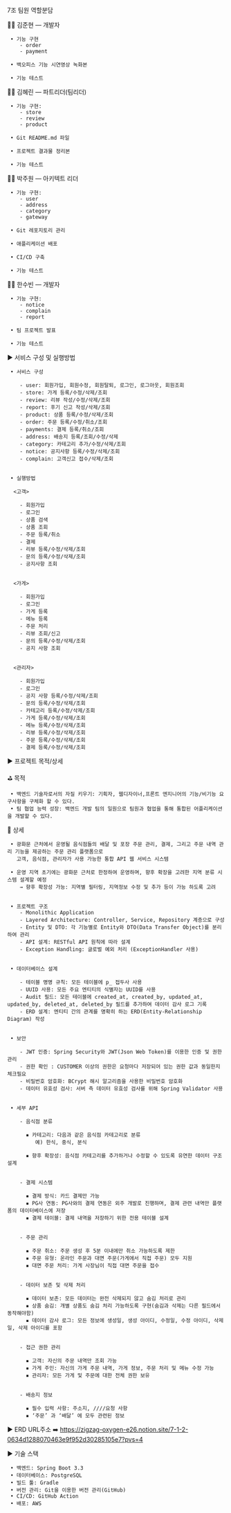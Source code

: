  7조 팀원 역할분담

  🧑‍💻 김준현 — 개발자
  
     • 기능 구현      
        - order
        - payment
        
     • 백오피스 기능 시연영상 녹화본
     
     • 기능 테스트
     

  🧑‍💻 김혜린 — 파트리더(팀리더)
  
     • 기능 구현:      
        - store        
        - review        
        - product
        
     • Git README.md 파일
     
     • 프로젝트 결과물 정리본
     
     • 기능 테스트
     

  🧑‍💻 박주원 — 아키텍트 리더
  
     • 기능 구현:     
        - user        
        - address       
        - category       
        - gateway
        
     • Git 레포지토리 관리
     
     • 애플리케이션 배포 
     
     • CI/CD 구축
     
     • 기능 테스트
     

  🧑‍💻 한수빈 — 개발자
  
     • 기능 구현:     
        - notice        
        - complain        
        - report
        
     • 팀 프로젝트 발표
     
     • 기능 테스트
     


▶ 서비스 구성 및 실행방법

     • 서비스 구성
     
        - user: 회원가입, 회원수정, 회원탈퇴, 로그인, 로그아웃, 회원조회       
        - store: 가게 등록/수정/삭제/조회     
        - review: 리뷰 작성/수정/삭제/조회        
        - report: 후기 신고 작성/삭제/조회        
        - product: 상품 등록/수정/삭제/조회        
        - order: 주문 등록/수정/취소/조회        
        - payments: 결제 등록/취소/조회        
        - address: 배송지 등록/조회/수정/삭제        
        - category: 카테고리 추가/수정/삭제/조회        
        - notice: 공지사항 등록/수정/삭제/조회        
        - complain: 고객신고 접수/삭제/조회        


     • 실행방법
     
      <고객>
      
        - 회원가입        
        - 로그인        
        - 상품 검색        
        - 상품 조회       
        - 주문 등록/취소        
        - 결제        
        - 리뷰 등록/수정/삭제/조회       
        - 문의 등록/수정/삭제/조회        
        - 공지사항 조회
        

      <가게>
      
        - 회원가입        
        - 로그인       
        - 가게 등록        
        - 메뉴 등록        
        - 주문 처리        
        - 리뷰 조회/신고        
        - 문의 등록/수정/삭제/조회        
        - 공지 사항 조회
        

      <관리자>
      
        - 회원가입        
        - 로그인        
        - 공지 사항 등록/수정/삭제/조회        
        - 문의 등록/수정/삭제/조회        
        - 카테고리 등록/수정/삭제/조회        
        - 가게 등록/수정/삭제/조회        
        - 메뉴 등록/수정/삭제/조회        
        - 리뷰 등록/수정/삭제/조회        
        - 주문 등록/수정/삭제/조회        
        - 결제 등록/수정/삭제/조회
        


▶ 프로젝트 목적/상세

  ⛳ 목적  
  
     • 백엔드 기술자로서의 자질 키우기: 기획자, 웹디자이너,프론트 엔지니어의 기능/비기능 요구사항을 구체화 할 수 있다.     
     • 팀 협업 능력 성장: 백엔드 개발 팀의 일원으로 팀원과 협업을 통해 통합된 어플리케이션을 개발할 수 있다.
     

  📄 상세
  
     • 광화문 근처에서 운영될 음식점들의 배달 및 포장 주문 관리, 결제, 그리고 주문 내역 관리 기능을 제공하는 주문 관리 플랫폼으로     
       고객, 음식점, 관리자가 사용 가능한 통합 API 웹 서비스 시스템  
       
     • 운영 지역 초기에는 광화문 근처로 한정하여 운영하며, 향후 확장을 고려한 지역 분류 시스템 설계할 예정     
        → 향후 확장성 가능: 지역별 필터링, 지역정보 수정 및 추가 등이 가능 하도록 고려
        

     • 프로젝트 구조
        - Monolithic Application        
        - Layered Architecture: Controller, Service, Repository 계층으로 구성        
        - Entity 및 DTO: 각 기능별로 Entity와 DTO(Data Transfer Object)를 분리하여 관리        
        - API 설계: RESTful API 원칙에 따라 설계        
        - Exception Handling: 글로벌 예외 처리 (ExceptionHandler 사용)
        

     • 데이터베이스 설계
     
        - 테이블 명명 규칙: 모든 테이블에 p_ 접두사 사용        
        - UUID 사용: 모든 주요 엔티티의 식별자는 UUID를 사용        
        - Audit 필드: 모든 테이블에 created_at, created_by, updated_at, updated_by, deleted_at, deleted_by 필드를 추가하여 데이터 감사 로그 기록        
        - ERD 설계: 엔티티 간의 관계를 명확히 하는 ERD(Entity-Relationship Diagram) 작성
        

     • 보안
     
        - JWT 인증: Spring Security와 JWT(Json Web Token)를 이용한 인증 및 권한 관리        
        - 권한 확인 : CUSTOMER 이상의 권한은 요청마다 저장되어 있는 권한 값과 동일한지 체크필요        
        - 비밀번호 암호화: BCrypt 해시 알고리즘을 사용한 비밀번호 암호화        
        - 데이터 유효성 검사: 서버 측 데이터 유효성 검사를 위해 Spring Validator 사용
        

     • 세부 API
     
        - 음식점 분류
        
          ▪ 카테고리: 다음과 같은 음식점 카테고리로 분류          
             예) 한식, 중식, 분식 
             
          ▪ 향후 확장성: 음식점 카테고리를 추가하거나 수정할 수 있도록 유연한 데이터 구조 설계
          

        - 결제 시스템
        
          ▪ 결제 방식: 카드 결제만 가능          
          ▪ PG사 연동: PG사와의 결제 연동은 외주 개발로 진행하며, 결제 관련 내역만 플랫폼의 데이터베이스에 저장          
          ▪ 결제 테이블: 결제 내역을 저장하기 위한 전용 테이블 설계
          

        - 주문 관리
        
          ▪ 주문 취소: 주문 생성 후 5분 이내에만 취소 가능하도록 제한          
          ▪ 주문 유형: 온라인 주문과 대면 주문(가게에서 직접 주문) 모두 지원          
          ▪ 대면 주문 처리: 가게 사장님이 직접 대면 주문을 접수
          

        - 데이터 보존 및 삭제 처리
        
          ▪ 데이터 보존: 모든 데이터는 완전 삭제되지 않고 숨김 처리로 관리          
          ▪ 상품 숨김: 개별 상품도 숨김 처리 가능하도록 구현(숨김과 삭제는 다른 필드에서 동작해야함)          
          ▪ 데이터 감사 로그: 모든 정보에 생성일, 생성 아이디, 수정일, 수정 아이디, 삭제일, 삭제 아이디를 포함
          

        - 접근 권한 관리
        
          ▪ 고객: 자신의 주문 내역만 조회 가능          
          ▪ 가게 주인: 자신의 가게 주문 내역, 가게 정보, 주문 처리 및 메뉴 수정 가능      
          ▪ 관리자: 모든 가게 및 주문에 대한 전체 권한 보유
          
        
        - 배송지 정보
        
          ▪ 필수 입력 사항: 주소지, ////요청 사항          
          ▪ ‘주문’ 과 ‘배달’ 에 모두 관련된 정보
          


▶ ERD
 URL주소 ➡️ https://zigzag-oxygen-e26.notion.site/7-1-2-0634d1288070463e9f952d30285105e7?pvs=4
 

▶ 기술 스택

     • 백엔드: Spring Boot 3.3    
     • 데이터베이스: PostgreSQL   
     • 빌드 툴: Gradle   
     • 버전 관리: Git을 이용한 버전 관리(GitHub)
     • CI/CD: GitHub Action      
     • 배포: AWS 
     
